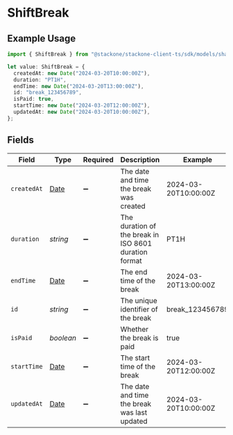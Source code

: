 # ShiftBreak

## Example Usage

```typescript
import { ShiftBreak } from "@stackone/stackone-client-ts/sdk/models/shared";

let value: ShiftBreak = {
  createdAt: new Date("2024-03-20T10:00:00Z"),
  duration: "PT1H",
  endTime: new Date("2024-03-20T13:00:00Z"),
  id: "break_123456789",
  isPaid: true,
  startTime: new Date("2024-03-20T12:00:00Z"),
  updatedAt: new Date("2024-03-20T10:00:00Z"),
};
```

## Fields

| Field                                                                                         | Type                                                                                          | Required                                                                                      | Description                                                                                   | Example                                                                                       |
| --------------------------------------------------------------------------------------------- | --------------------------------------------------------------------------------------------- | --------------------------------------------------------------------------------------------- | --------------------------------------------------------------------------------------------- | --------------------------------------------------------------------------------------------- |
| `createdAt`                                                                                   | [Date](https://developer.mozilla.org/en-US/docs/Web/JavaScript/Reference/Global_Objects/Date) | :heavy_minus_sign:                                                                            | The date and time the break was created                                                       | 2024-03-20T10:00:00Z                                                                          |
| `duration`                                                                                    | *string*                                                                                      | :heavy_minus_sign:                                                                            | The duration of the break in ISO 8601 duration format                                         | PT1H                                                                                          |
| `endTime`                                                                                     | [Date](https://developer.mozilla.org/en-US/docs/Web/JavaScript/Reference/Global_Objects/Date) | :heavy_minus_sign:                                                                            | The end time of the break                                                                     | 2024-03-20T13:00:00Z                                                                          |
| `id`                                                                                          | *string*                                                                                      | :heavy_minus_sign:                                                                            | The unique identifier of the break                                                            | break_123456789                                                                               |
| `isPaid`                                                                                      | *boolean*                                                                                     | :heavy_minus_sign:                                                                            | Whether the break is paid                                                                     | true                                                                                          |
| `startTime`                                                                                   | [Date](https://developer.mozilla.org/en-US/docs/Web/JavaScript/Reference/Global_Objects/Date) | :heavy_minus_sign:                                                                            | The start time of the break                                                                   | 2024-03-20T12:00:00Z                                                                          |
| `updatedAt`                                                                                   | [Date](https://developer.mozilla.org/en-US/docs/Web/JavaScript/Reference/Global_Objects/Date) | :heavy_minus_sign:                                                                            | The date and time the break was last updated                                                  | 2024-03-20T10:00:00Z                                                                          |